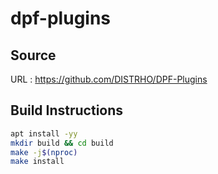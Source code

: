 # dpf-plugins

## Source
URL : https://github.com/DISTRHO/DPF-Plugins

## Build Instructions
```sh
apt install -yy 
mkdir build && cd build
make -j$(nproc)
make install
```
